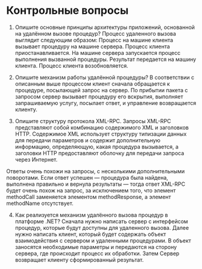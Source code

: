 
# Контрольные вопросы
1. Опишите основные принципы архитектуры приложений, основанной на удалённом вызове процедур?
  Процесс удаленного вызова выглядит следующим образом:
  Процесс на машине клиента вызывает процедуру на машине сервера.
  Процесс клиента приостанавливается.
  На машине сервера запускается процесс выполнения
  вызванной процедуры.
  Результат передается на машину клиента.
  Процесс клиента возобновляется.
  
2. Опишите механизм работы удалённой процедуры?
  В соответствии с описанным выше процессом клиент сначала обращается к процедуре, посылающей запрос на сервер. По прибытии пакета с запросом сервер вызывает процедуру его вскрытия, выполняет запрашиваемую услугу, посылает ответ, и управление возвращается клиенту.

3. Опишите структуру протокола XML-RPC.
  Запросы XML-RPC представляют собой комбинацию содержимого XML и заголовков HTTP. Содержимое XML использует структуру типизации данных для передачи параметров и содержит дополнительную информацию, определяющую, какая процедура вызывается, а заголовки HTTP предоставляют оболочку для передачи запроса через Интернет.

  Ответы очень похожи на запросы, с несколькими дополнительными поворотами. Если ответ успешен — процедура была найдена, выполнена правильно и вернула результаты — тогда ответ XML-RPC будет очень похож на запрос, за исключением того, что элемент methodCall заменяется элементом methodResponse, а элемент methodName отсутствует.

4. Как реализуется механизм удалённого вызова процедур в платформе .NET?
  Сначала нужно написать сервер с интерфейсом процедур, которые будут доступны для удаленного вызова. Далее нужно написать клиент, который будет содержать объект взаимодействия с сервером и удаленными процедурами. В объект заносятся необходимые параметры и передаются на сторону сервера, где происходит процесс их обработки. Затем Сервер возвращает клиенту сформированный результат.
